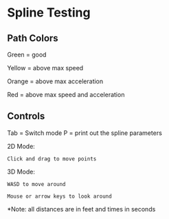 # Spline Testing

## Path Colors
Green = good

Yellow = above max speed

Orange = above max acceleration

Red = above max speed and acceleration


## Controls
Tab = Switch mode
P = print out the spline parameters

2D Mode:

	Click and drag to move points

3D Mode:

	WASD to move around

	Mouse or arrow keys to look around

*Note: all distances are in feet and times in seconds
